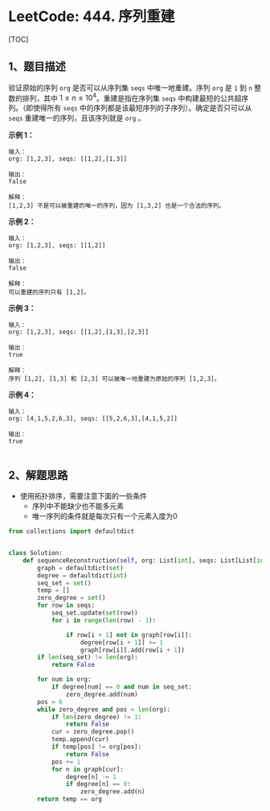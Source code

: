 # LeetCode: 444. 序列重建

[TOC]

## 1、题目描述

验证原始的序列 `org` 是否可以从序列集 `seqs` 中唯一地重建。序列 `org` 是 `1` 到 `n` 整数的排列，其中 $1 ≤ n ≤ 10^4$。重建是指在序列集 `seqs` 中构建最短的公共超序列。（即使得所有  `seqs` 中的序列都是该最短序列的子序列）。确定是否只可以从 `seqs` 重建唯一的序列，且该序列就是 `org` 。

**示例 1：**

```
输入：
org: [1,2,3], seqs: [[1,2],[1,3]]

输出：
false

解释：
[1,2,3] 不是可以被重建的唯一的序列，因为 [1,3,2] 也是一个合法的序列。
```

**示例 2：**

```
输入：
org: [1,2,3], seqs: [[1,2]]

输出：
false

解释：
可以重建的序列只有 [1,2]。
```

**示例 3：**

```
输入：
org: [1,2,3], seqs: [[1,2],[1,3],[2,3]]

输出：
true

解释：
序列 [1,2], [1,3] 和 [2,3] 可以被唯一地重建为原始的序列 [1,2,3]。
```

**示例 4：**

```
输入：
org: [4,1,5,2,6,3], seqs: [[5,2,6,3],[4,1,5,2]]

输出：
true


```



## 2、解题思路

-   使用拓扑排序，需要注意下面的一些条件
    -   序列中不能缺少也不能多元素
    -   唯一序列的条件就是每次只有一个元素入度为0



```python
from collections import defaultdict


class Solution:
    def sequenceReconstruction(self, org: List[int], seqs: List[List[int]]) -> bool:
        graph = defaultdict(set)
        degree = defaultdict(int)
        seq_set = set()
        temp = []
        zero_degree = set()
        for row in seqs:
            seq_set.update(set(row))
            for i in range(len(row) - 1):

                if row[i + 1] not in graph[row[i]]:
                    degree[row[i + 1]] += 1
                    graph[row[i]].add(row[i + 1])
        if len(seq_set) != len(org):
            return False

        for num in org:
            if degree[num] == 0 and num in seq_set:
                zero_degree.add(num)
        pos = 0
        while zero_degree and pos < len(org):
            if len(zero_degree) != 1:
                return False
            cur = zero_degree.pop()
            temp.append(cur)
            if temp[pos] != org[pos]:
                return False
            pos += 1
            for n in graph[cur]:
                degree[n] -= 1
                if degree[n] == 0:
                    zero_degree.add(n)
        return temp == org
```

